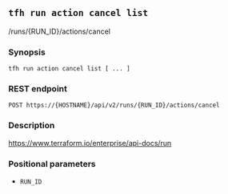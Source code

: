 ## `tfh run action cancel list`

/runs/{RUN_ID}/actions/cancel

### Synopsis

    tfh run action cancel list [ ... ]

### REST endpoint

    POST https://{HOSTNAME}/api/v2/runs/{RUN_ID}/actions/cancel

### Description

https://www.terraform.io/enterprise/api-docs/run

### Positional parameters

* `RUN_ID`

